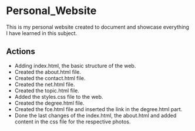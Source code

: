 # Personal_Website

This is my personal website created to document and showcase everything I have learned in this subject.

## Actions
- Adding index.html, the basic structure of the web.
- Created the about.html file.
- Created the contact.html file.
- Created the net.html file.
- Created the topic.html file.
- Added the styles.css file to the web.
- Created the degree.html file.
- Created the fce.html file and inserted the link in the degree.html part.
- Done the last changes of the index.html, the about.html and added content in the css file for the respective photos.

